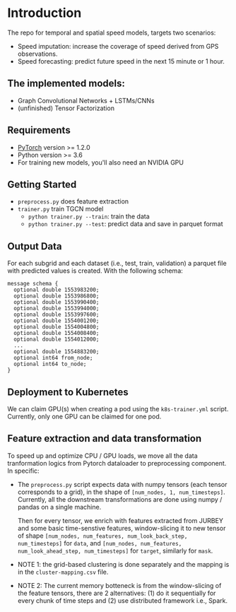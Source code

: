 # Introduction

The repo for temporal and spatial speed models, targets two scenarios:
- Speed imputation: increase the coverage of speed derived from GPS observations.
- Speed forecasting: predict future speed in the next 15 minute or 1 hour.

## The implemented models:
- Graph Convolutional Networks + LSTMs/CNNs
- (unfinished) Tensor Factorization

## Requirements
* [PyTorch](http://pytorch.org/) version >= 1.2.0
* Python version >= 3.6
* For training new models, you'll also need an NVIDIA GPU

## Getting Started

* `preprocess.py` does feature extraction
* `trainer.py` train TGCN model
     - `python trainer.py --train`: train the data
     - `python trainer.py --test`: predict data and save in parquet format
     

## Output Data
For each subgrid and each dataset (i.e., test, train, validation) a parquet file with predicted values is created.
With the following schema:
```
message schema {
  optional double 1553983200;
  optional double 1553986800;
  optional double 1553990400;
  optional double 1553994000;
  optional double 1553997600;
  optional double 1554001200;
  optional double 1554004800;
  optional double 1554008400;
  optional double 1554012000;
  ...
  optional double 1554883200;
  optional int64 from_node;
  optional int64 to_node;
}
```

## Deployment to Kubernetes

We can claim GPU(s) when creating a pod using the `k8s-trainer.yml` script. Currently, only one GPU
can be claimed for one pod.


## Feature extraction and data transformation

To speed up and optimize CPU / GPU loads, we move all the data tranformation logics from Pytorch dataloader to preprocessing component. In specific:

* The `preprocess.py` script expects data with numpy tensors (each tensor corresponds to a grid), in the shape of `[num_nodes, 1, num_timesteps]`. Currently, all
  the downstream transformations are done using numpy / pandas on a single machine.
 
  
  Then for every tensor, we enrich with features extracted from JURBEY and some basic time-senstive features, 
  window-slicing it to new tensor of shape `[num_nodes, num_features, num_look_back_step, num_timesteps]` for `data`,
  and `[num_nodes, num_features, num_look_ahead_step, num_timesteps]` for `target`, similarly for `mask`.
   
 * NOTE 1: the grid-based clustering is done separately and the mapping is in the `cluster-mapping.csv` file.
   
 * NOTE 2: The current memory botteneck is from the window-slicing of the feature tensors, there are 2 alternatives:
   (1) do it sequentially for every chunk of time steps and (2) use distributed framework i.e., Spark.
  

 

